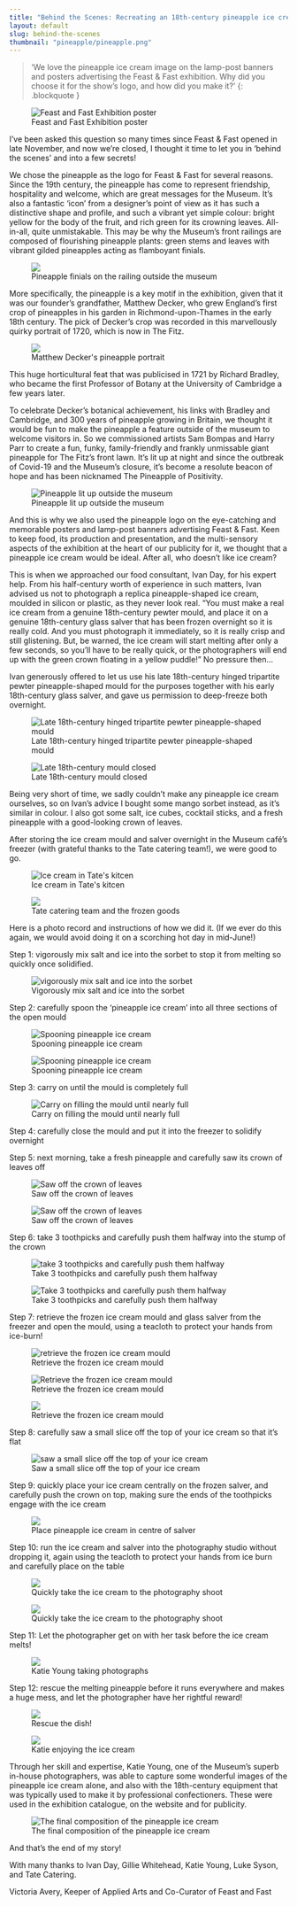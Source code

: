 ```yaml
---
title: "Behind the Scenes: Recreating an 18th-century pineapple ice cream"
layout: default
slug: behind-the-scenes
thumbnail: "pineapple/pineapple.png"
---
```


> ‘We love the pineapple ice cream image on the lamp-post banners and posters advertising the Feast & Fast exhibition. Why did you choose it for the show’s logo, and how did you make it?’
{: .blockquote }

<figure class="col-md-12">
  <img class="img-fluid" src="/images/discover/pineapple/poster.png" alt="Feast and Fast Exhibition poster"/>
  <figcaption class="figure-caption">Feast and Fast Exhibition poster</figcaption>
</figure>

I’ve been asked this question so many times since Feast & Fast opened in late November, and now we’re closed, I thought it time to let you in ‘behind the scenes’ and into a few secrets!

We chose the pineapple as the logo for Feast & Fast for several reasons. Since the 19th century, the pineapple has come to represent friendship, hospitality and welcome, which are great messages for the Museum. It’s also a fantastic ‘icon’ from a designer’s point of view as it has such a distinctive shape and profile, and such a vibrant yet simple colour: bright yellow for the body of the fruit, and rich green for its crowning leaves. All-in-all, quite unmistakable. This may be why the Museum’s front railings are composed of flourishing pineapple plants: green stems and leaves with vibrant gilded pineapples acting as flamboyant finials.

<figure class="col-md-12">
    <img class="img-fluid" src="/images/discover/pineapple/pineapple-railing-long-horizontal-2560x1707.jpg" />
    <figcaption class="figure-caption">Pineapple finials on the railing outside the museum</figcaption>
</figure>

More specifically, the pineapple is a key motif in the exhibition, given that it was our founder’s grandfather, Matthew Decker, who grew England’s first crop of pineapples in his garden in Richmond-upon-Thames in the early 18th century. The pick of Decker’s crop was recorded in this marvellously quirky portrait of 1720, which is now in The Fitz.

<figure class="col-md-12">
    <img class="img-fluid" src="/images/discover/pineapple/pineapplePortrait.jpeg" />
    <figcaption class="figure-caption">Matthew Decker's pineapple portrait</figcaption>
</figure>

This huge horticultural feat that was publicised in 1721 by Richard Bradley, who became the first Professor of Botany at the University of Cambridge a few years later.

To celebrate Decker’s botanical achievement, his links with Bradley and Cambridge, and 300 years of pineapple growing in Britain, we thought it would be fun to make the pineapple a feature outside of the museum to welcome visitors in. So we commissioned artists Sam Bompas and Harry Parr to create a fun, funky, family-friendly and frankly unmissable giant pineapple for The Fitz’s front lawn. It’s lit up at night and since the outbreak of Covid-19 and the Museum’s closure, it’s become a resolute beacon of hope and has been nicknamed The Pineapple of Positivity.

<figure class="col-md-12">
  <img class="img-fluid" src="/images/discover/pineapple/Pineapple Feast and Fast_3_201911_mfj22_dc1.jpg" alt="Pineapple lit up outside the museum"/>
  <figcaption class="figure-caption">Pineapple lit up outside the museum</figcaption>
</figure>

And this is why we also used the pineapple logo on the eye-catching and memorable posters and lamp-post banners advertising Feast & Fast. Keen to keep food, its production and presentation, and the multi-sensory aspects of the exhibition at the heart of our publicity for it, we thought that a pineapple ice cream would be ideal. After all, who doesn’t like ice cream?

This is when we approached our food consultant, Ivan Day, for his expert help. From his half-century worth of experience in such matters, Ivan advised us not to photograph a replica pineapple-shaped ice cream, moulded in silicon or plastic, as they never look real. “You must make a real ice cream from a genuine 18th-century pewter mould, and place it on a genuine 18th-century glass salver that has been frozen overnight so it is really cold. And you must photograph it immediately, so it is really crisp and still glistening. But, be warned, the ice cream will start melting after only a few seconds, so you’ll have to be really quick, or the photographers will end up with the green crown floating in a yellow puddle!” No pressure then...

Ivan generously offered to let us use his late 18th-century hinged tripartite pewter pineapple-shaped mould for the purposes together with his early 18th-century glass salver, and gave us permission to deep-freeze both overnight.

<figure class="col-md-12">
    <img class="img-fluid" src="/images/discover/pineapple/IMG_0345.jpg" alt="Late 18th-century hinged tripartite pewter pineapple-shaped mould"/>
    <figcaption class="figure-caption">Late 18th-century hinged tripartite pewter pineapple-shaped mould</figcaption>
</figure>

<figure class="col-md-12">
    <img class="img-fluid" src="/images/discover/pineapple/IMG_0347.jpg"
    alt="Late 18th-century mould closed"/>
    <figcaption class="figure-caption">Late 18th-century mould closed</figcaption>
</figure>

Being very short of time, we sadly couldn’t make any pineapple ice cream ourselves, so on Ivan’s advice I bought some mango sorbet instead, as it’s similar in colour. I also got some salt, ice cubes, cocktail sticks, and a fresh pineapple with a good-looking crown of leaves.

After storing the ice cream mould and salver overnight in the Museum café’s freezer (with grateful thanks to the Tate catering team!), we were good to go.

<figure class="col-md-12">
  <img class="img-fluid" src="/images/discover/pineapple/IMG_5011.jpg" alt="Ice cream in Tate's kitcen"/>
  <figcaption class="figure-caption">Ice cream in Tate's kitcen</figcaption>
</figure>

<figure class="col-md-12">
  <img class="img-fluid" src="/images/discover/pineapple/IMG_5012.jpg"/>
  <figcaption class="figure-caption">Tate catering team and the frozen goods</figcaption>
</figure>

Here is a photo record and instructions of how we did it. (If we ever do this again, we would avoid doing it on a scorching hot day in mid-June!)

Step 1: vigorously mix salt and ice into the sorbet to stop it from melting so quickly once solidified.

<figure class="col-md-12">
  <img class="img-fluid" src="/images/discover/pineapple/IMG_5004.jpg" alt="vigorously mix salt and ice into the sorbet"/>
  <figcaption class="figure-caption">Vigorously mix salt and ice into the sorbet</figcaption>
</figure>

Step 2: carefully spoon the ‘pineapple ice cream’ into all three sections of the open mould

<figure class="col-md-12">
  <img class="img-fluid" src="/images/discover/pineapple/IMG_5006.jpg" alt="Spooning pineapple ice cream"/>
  <figcaption class="figure-caption">Spooning pineapple ice cream</figcaption>
</figure>

<figure class="col-md-12">
  <img class="img-fluid" src="/images/discover/pineapple/IMG_5008.jpg" alt="Spooning pineapple ice cream"/>
  <figcaption class="figure-caption">Spooning pineapple ice cream</figcaption>
</figure>


Step 3: carry on until the mould is completely full

<figure class="col-md-12">
  <img class="img-fluid" src="/images/discover/pineapple/IMG_5010.jpg" alt="Carry on filling the mould until nearly full"/>
  <figcaption class="figure-caption">Carry on filling the mould until nearly full</figcaption>
</figure>

Step 4: carefully close the mould and put it into the freezer to solidify overnight

Step 5: next morning, take a fresh pineapple and carefully saw its crown of leaves off

<figure class="col-md-12">
  <img class="img-fluid" src="/images/discover/pineapple/IMG_5154.jpg" alt="Saw off the crown of leaves"/>
  <figcaption class="figure-caption">Saw off the crown of leaves</figcaption>
</figure>

<figure class="col-md-12">
  <img class="img-fluid" src="/images/discover/pineapple/IMG_5155.jpg" alt="Saw off the crown of leaves"/>
  <figcaption class="figure-caption">Saw off the crown of leaves</figcaption>
</figure>

Step 6: take 3 toothpicks and carefully push them halfway into the stump of the crown  

<figure class="col-md-12">
  <img class="img-fluid" src="/images/discover/pineapple/IMG_5159.jpg"n alt="take 3 toothpicks and carefully push them halfway"/>
  <figcaption class="figure-caption">Take 3 toothpicks and carefully push them halfway</figcaption>
</figure>


<figure class="col-md-12">
  <img class="img-fluid" src="/images/discover/pineapple/IMG_5161.jpg" alt="Take 3 toothpicks and carefully push them halfway"/>
  <figcaption class="figure-caption">Take 3 toothpicks and carefully push them halfway</figcaption>
</figure>

Step 7: retrieve the frozen ice cream mould and glass salver from the freezer and open the mould, using a teacloth to protect your hands from ice-burn!

<figure class="col-md-12">
  <img class="img-fluid" src="/images/discover/pineapple/IMG_5163.jpg" alt="retrieve the frozen ice cream mould"/>
  <figcaption class="figure-caption">Retrieve the frozen ice cream mould</figcaption>
</figure>

<figure class="col-md-12">
  <img class="img-fluid" src="/images/discover/pineapple/IMG_5164.jpg" alt="Retrieve the frozen ice cream mould"/>
  <figcaption class="figure-caption">Retrieve the frozen ice cream mould</figcaption>
</figure>

<figure class="col-md-12">
  <img class="img-fluid" src="/images/discover/pineapple/IMG_5165.jpg"/>
  <figcaption class="figure-caption">Retrieve the frozen ice cream mould</figcaption>
</figure>

Step 8: carefully saw a small slice off the top of your ice cream so that it’s flat

<figure class="col-md-12">
  <img class="img-fluid" src="/images/discover/pineapple/IMG_5166.jpg" alt="saw a small slice off the top of your ice cream "/>
  <figcaption class="figure-caption">Saw a small slice off the top of your ice cream </figcaption>
</figure>

Step 9: quickly place your ice cream centrally on the frozen salver, and carefully push the crown on top, making sure the ends of the toothpicks engage with the ice cream

<figure class="col-md-12">
  <img class="img-fluid" src="/images/discover/pineapple/IMG_5170.jpg"/>
  <figcaption class="figure-caption">Place pineapple ice cream in centre of salver</figcaption>
</figure>

Step 10: run the ice cream and salver into the photography studio without dropping it, again using the teacloth to protect your hands from ice burn and carefully place on the table

<figure class="col-md-12">
  <img class="img-fluid" src="/images/discover/pineapple/IMG_5171.jpg"/>
  <figcaption class="figure-caption">Quickly take the ice cream to the photography shoot</figcaption>
</figure>

<figure class="col-md-12">
    <img class="img-fluid" src="/images/discover/pineapple/IMG_5173.jpg"/>
    <figcaption class="figure-caption">Quickly take the ice cream to the photography shoot</figcaption>
  </figure>

Step 11: Let the photographer get on with her task before the ice cream melts!

<figure class="col-md-12">
  <img class="img-fluid" src="/images/discover/pineapple/IMG_5177.jpg"/>
  <figcaption class="figure-caption">Katie Young taking photographs</figcaption>
</figure>

Step 12: rescue the melting pineapple before it runs everywhere and makes a huge mess, and let the photographer have her rightful reward!

<figure class="col-md-12">
  <img class="img-fluid" src="/images/discover/pineapple/IMG_5182.jpg"/>
  <figcaption class="figure-caption">Rescue the dish!</figcaption>
</figure>

<figure class="col-md-12">
  <img class="img-fluid" src="/images/discover/pineapple/IMG_5183.jpg"/>
  <figcaption class="figure-caption">Katie enjoying the ice cream</figcaption>
</figure>

Through her skill and expertise, Katie Young, one of the Museum’s superb in-house photographers, was able to capture some wonderful images of the pineapple ice cream alone, and also with the 18th-century equipment that was typically used to make it by professional confectioners. These were used in the exhibition catalogue, on the website and for publicity.

<figure class="col-md-12">
  <img class="img-fluid" src="/images/discover/pineapple/pineapple_1.jpg" alt="The final composition of the pineapple
  ice cream"/>
  <figcaption class="figure-caption">The final composition of the pineapple
  ice cream</figcaption>
</figure>


And that’s the end of my story!

With many thanks to Ivan Day, Gillie Whitehead, Katie Young, Luke Syson, and Tate Catering.

Victoria Avery, Keeper of Applied Arts and Co-Curator of Feast and Fast
